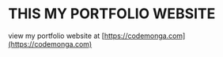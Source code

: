 # THIS MY PORTFOLIO WEBSITE

view my portfolio website at [https://codemonga.com](https://codemonga.com)

